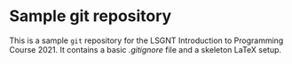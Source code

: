 # Sample git repository 

This is a sample `git` repository for the LSGNT Introduction to Programming Course 2021. It contains a basic _.gitignore_ file and a skeleton LaTeX setup.